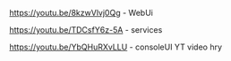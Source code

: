 https://youtu.be/8kzwVlvj0Qg - WebUi

https://youtu.be/TDCsfY6z-5A - services

https://youtu.be/YbQHuRXvLLU - consoleUI
YT video hry
